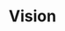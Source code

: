 ---
# Page title
title: Vision
# Page type - we want a landing page (such as a homepage)
type: landing

# Your landing page sections - add as many different content blocks as you like
sections:
  - block: markdown
    id: vision
    content:
      title: Vision
      subtitle: 
      text: |
              The **TrustAGI Lab** at Griffith University envisions itself as a pioneering force in the realm of Trustworthy **Artificial General Intelligence (AGI)**, committed to: 
              * **Advancing AGI Research:** The lab aspires to propel the field of AGI forward by spearheading the development of novel AI algorithms. Our goal is to endow machines with human-level intelligence, contributing significantly to the evolution of AI capabilities. 
              * **Ensuring Trustworthiness and Transparency:** Recognizing the critical importance of trust and transparency in AI technologies, the TrustAGI Lab is dedicated to providing practical solutions. Addressing key challenges associated with the deployment of AGI, our focus encompasses explainability, safety, robustness, fairness, and privacy. By pioneering advancements in these domains, we aim to establish AGI systems that are not only powerful but also ethical and accountable. 

      
  - block: markdown
    content:
      title: Research Areas
      subtitle: AGI Research
      image:
        filename: 
        filename: 
      text: |
        <br>
        
        * **Large Language Models:** 
        
            Exploring the capabilities and applications of large language models, this research area delves into advancing natural language processing and understanding, contributing to the development of sophisticated language-based AI systems. 

        * **Graph Machine Learning:** 
        
            Investigating the intersection of machine learning and graph theory, this research theme aims to enhance AI models' ability to analyse and interpret complex relationships, fostering advancements in various domains such as social networks, biology, and recommendation systems. 

        * **Knowledge Representation and Reasoning:** 
        
            Focused on the fundamental aspects of AI, this area aims to develop robust frameworks for representing and reasoning with knowledge, contributing to the creation of more intelligent and context-aware AI systems. 

        * **Time Series Analysis:** 

            Addressing the temporal dimension in data, this research theme explores techniques for effective analysis and prediction of time series data, crucial for applications in finance, healthcare, and other dynamic domains. 

        * **Recommender Systems:** 

            Centred on enhancing user experiences, this research area focuses on refining and advancing recommender systems, contributing to personalized and effective content recommendations in various applications. 
                    [![Screenshot](../publication/llm-kg-23/featured.png)](../post/23-12-01-arc-dp/)

      design:
          columns: '2'
          view: card      
  - block: markdown
    content:
      title: Research Areas
      subtitle: Trustworthy AI Research
      image:
        filename: 
        filename: 
      text: |
        <br>
        
        

        * **Explainability:** 

            Investigating methods for developing interpretable and explainable AI models, this research area emphasizes transparency in decision-making processes. The focus includes explainable machine learning models, visualization techniques, and interpretable deep learning algorithms, applied particularly in healthcare, finance, and social sciences. 

        * **Safety and Robustness:** 

            Addressing risks and vulnerabilities in AI technologies, this research theme explores techniques to ensure the safety, resilience, and robustness of AI systems. Areas of focus include adversarial machine learning, robust optimization, attacks and defense, and secure AI deployment in real-world environments. 

        * **Fairness:** 

            Focused on mitigating biases and discriminatory outcomes in AI decision-making, this area investigates fairness-aware machine learning, bias detection and mitigation, and ethical considerations in AI development. The lab also aims to provide practical guidelines and tools for practitioners to promote fairness in AI applications. 

        * **Privacy:** 

            Researching privacy attacks and privacy-preserving AI techniques, this theme addresses the critical concern of protecting sensitive data and individuals' privacy rights. Topics include federated learning, secure multi-party computation, and privacy-enhancing technologies for AI applications in healthcare, finance, and social media. 
            [![Screenshot](theme2.png)](../post/23-12-01-csiro-nsf/)


---